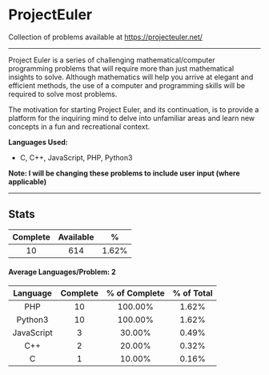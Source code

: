 # ProjectEuler
Collection of problems available at https://projecteuler.net/

---

Project Euler is a series of challenging mathematical/computer programming problems that will require more than just mathematical insights to solve. Although mathematics will help you arrive at elegant and efficient methods, the use of a computer and programming skills will be required to solve most problems.

The motivation for starting Project Euler, and its continuation, is to provide a platform for the inquiring mind to delve into unfamiliar areas and learn new concepts in a fun and recreational context.

**Languages Used:**
* C, C++, JavaScript, PHP, Python3

**Note: I will be changing these problems to include user input (where applicable)**

---

## Stats

| Complete | Available | % |
|:-----:|:-----:|:-----:|
| 10 | 614 | 1.62% |

#### **Average Languages/Problem: 2**

| Language | Complete | % of Complete | % of Total
|:-----:|:-----:|:-----:|:-----:|
| PHP | 10 | 100.00% | 1.62% |
| Python3 | 10 | 100.00% | 1.62% |
| JavaScript | 3 | 30.00% | 0.49% |
| C++ | 2 | 20.00% | 0.32% |
| C | 1 | 10.00% | 0.16% |
